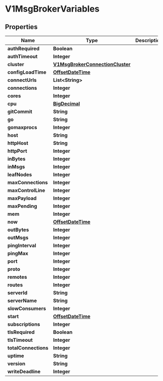 # V1MsgBrokerVariables

## Properties
Name | Type | Description | Notes
------------ | ------------- | ------------- | -------------
**authRequired** | **Boolean** |  |  [optional]
**authTimeout** | **Integer** |  |  [optional]
**cluster** | [**V1MsgBrokerConnectionCluster**](V1MsgBrokerConnectionCluster.md) |  |  [optional]
**configLoadTime** | [**OffsetDateTime**](OffsetDateTime.md) |  |  [optional]
**connectUrls** | **List&lt;String&gt;** |  |  [optional]
**connections** | **Integer** |  |  [optional]
**cores** | **Integer** |  |  [optional]
**cpu** | [**BigDecimal**](BigDecimal.md) |  |  [optional]
**gitCommit** | **String** |  |  [optional]
**go** | **String** |  |  [optional]
**gomaxprocs** | **Integer** |  |  [optional]
**host** | **String** |  |  [optional]
**httpHost** | **String** |  |  [optional]
**httpPort** | **Integer** |  |  [optional]
**inBytes** | **Integer** |  |  [optional]
**inMsgs** | **Integer** |  |  [optional]
**leafNodes** | **Integer** |  |  [optional]
**maxConnections** | **Integer** |  |  [optional]
**maxControlLine** | **Integer** |  |  [optional]
**maxPayload** | **Integer** |  |  [optional]
**maxPending** | **Integer** |  |  [optional]
**mem** | **Integer** |  |  [optional]
**now** | [**OffsetDateTime**](OffsetDateTime.md) |  |  [optional]
**outBytes** | **Integer** |  |  [optional]
**outMsgs** | **Integer** |  |  [optional]
**pingInterval** | **Integer** |  |  [optional]
**pingMax** | **Integer** |  |  [optional]
**port** | **Integer** |  |  [optional]
**proto** | **Integer** |  |  [optional]
**remotes** | **Integer** |  |  [optional]
**routes** | **Integer** |  |  [optional]
**serverId** | **String** |  |  [optional]
**serverName** | **String** |  |  [optional]
**slowConsumers** | **Integer** |  |  [optional]
**start** | [**OffsetDateTime**](OffsetDateTime.md) |  |  [optional]
**subscriptions** | **Integer** |  |  [optional]
**tlsRequired** | **Boolean** |  |  [optional]
**tlsTimeout** | **Integer** |  |  [optional]
**totalConnections** | **Integer** |  |  [optional]
**uptime** | **String** |  |  [optional]
**version** | **String** |  |  [optional]
**writeDeadline** | **Integer** |  |  [optional]
